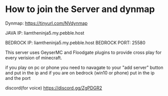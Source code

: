 # How to join the Server and dynmap
Dynmap: <a href="https://tinyurl.com/NVdynmap"> https://tinyurl.com/NVdynmap </a> 


JAVA IP: liamtheninja5.my.pebble.host

BEDROCK IP: liamtheninja5.my.pebble.host 
BEDROCK PORT: 25580

This server uses GeyserMC and Floodgate plugins to provide cross play for every verision of minecraft.

if you play on pc or phone you need to navagate to your "add server" button and put in the ip and if you are on bedrock (win10 or phone) put in the ip and the port

discord(for voice)
<a href="https://discord.gg/ZgPDGR2s"> https://discord.gg/ZgPDGR2 </a> 





